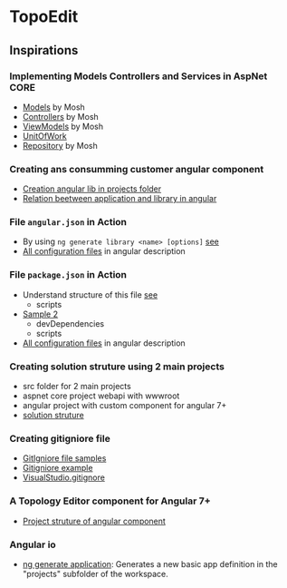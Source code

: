 
# TopoEdit


## Inspirations

### Implementing **Models** Controllers and Services in AspNet CORE
* [Models](https://github.com/mosh-hamedani/vega/blob/master/Core/Models/Vehicle.cs) by Mosh
* [Controllers](https://github.com/mosh-hamedani/vega/tree/master/Controllers) by Mosh
* [ViewModels](https://github.com/mosh-hamedani/vega/blob/master/Controllers/Resources/VehicleResource.cs) by Mosh
* [UnitOfWork](https://github.com/mosh-hamedani/vega/blob/master/Persistence/UnitOfWork.cs)
* [Repository](https://github.com/mosh-hamedani/vega/blob/master/Persistence/VehicleRepository.cs) by Mosh

### Creating  ans consumming customer angular component
* [Creation angular lib in projects  folder](https://angular.io/cli/generate#library)
* [Relation beetween application and library in angular](https://github.com/mattlewis92/angular-calendar/tree/master/projects)

### File `angular.json` in Action
* By using `ng generate library <name> [options]` [see](https://github.com/mattlewis92/angular-calendar/blob/master/angular.json)
* [ All configuration files](https://angular.io/guide/file-structure) in angular description

### File `package.json` in Action
* Understand structure of this file [see](https://github.com/mattlewis92/angular-calendar/blob/master/package.json)
    * scripts
* [Sample 2](https://github.com/sonatype-nexus-community/search-maven-org/blob/master/package.json)
    * devDependencies
    * scripts
* [ All configuration files](https://angular.io/guide/file-structure) in angular description


### Creating solution struture using 2 main projects
* src folder for 2 main projects
* aspnet core project webapi with wwwroot
* angular project with  custom component for angular 7+
* [solution struture](https://github.com/RickStrahl/AlbumViewerVNext/tree/master/src)

### Creating gitigniore file
* [GitIgniore file samples](https://github.com/github/gitignore)
* [Gitigniore example](https://raw.githubusercontent.com/mattlewis92/angular-calendar/master/.gitignore)
* [VisualStudio.gitignore](https://github.com/Infragistics/IgOutlook-NetCore3/blob/master/.gitignore)

### A Topology Editor component for Angular 7+
* [Project struture of angular component](https://github.com/mattlewis92/angular-calendar)

### Angular io
* [ng generate application](https://angular.io/cli/generate#application-command): Generates a new basic app definition in the "projects" subfolder of the workspace.
